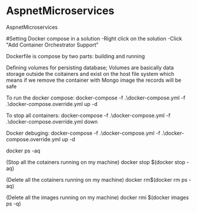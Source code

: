 # AspnetMicroservices
AspnetMicroservices

#Setting Docker compose in a solution
-Right click on the solution
-Click "Add Container Orchestrator Support"

Dockerfile is compose by two parts: building and running

Defining volumes for persisting database;
Volumes are basically data storage outside the coitainers and exist on the host file system which means if we remove the container with Mongo image the records will be safe

To run the docker compose:
docker-compose -f .\docker-compose.yml -f .\docker-compose.override.yml up -d

To stop all containers:
docker-compose -f .\docker-compose.yml -f .\docker-compose.override.yml down

Docker debuging:
docker-compose -f .\docker-compose.yml -f .\docker-compose.override.yml up -d

docker ps -aq

(Stop all the cotainers running on my machine)
docker stop $(docker stop -aq)

(Delete all the cotainers running on my machine)
docker rm$(docker rm ps -aq)

(Delete all the images running on my machine)
docker rmi $(docker images ps -q)